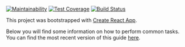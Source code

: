 [![Maintainability](https://api.codeclimate.com/v1/badges/6d0e7385cd948a71e77f/maintainability)](https://codeclimate.com/github/EYRA-Benchmark/eyra-frontend/maintainability)
[![Test Coverage](https://api.codeclimate.com/v1/badges/6d0e7385cd948a71e77f/test_coverage)](https://codeclimate.com/github/EYRA-Benchmark/eyra-frontend/test_coverage)
[![Build Status](https://travis-ci.org/EYRA-Benchmark/eyra-frontend.svg?branch=master)](https://travis-ci.org/EYRA-Benchmark/eyra-frontend)

This project was bootstrapped with [Create React App](https://github.com/facebookincubator/create-react-app).

Below you will find some information on how to perform common tasks.<br>
You can find the most recent version of this guide [here](https://github.com/facebookincubator/create-react-app/blob/master/packages/react-scripts/template/README.md).
